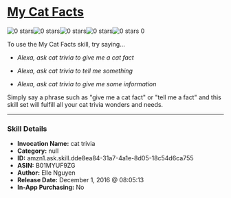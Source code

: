 # [My Cat Facts](http://alexa.amazon.com/#skills/amzn1.ask.skill.dde8ea84-31a7-4a1e-8d05-18c54d6ca755)
![0 stars](../../images/ic_star_border_black_18dp_1x.png)![0 stars](../../images/ic_star_border_black_18dp_1x.png)![0 stars](../../images/ic_star_border_black_18dp_1x.png)![0 stars](../../images/ic_star_border_black_18dp_1x.png)![0 stars](../../images/ic_star_border_black_18dp_1x.png) 0

To use the My Cat Facts skill, try saying...

* *Alexa, ask cat trivia to give me a cat fact*

* *Alexa, ask cat trivia to tell me something*

* *Alexa, ask cat trivia to give me some information*

Simply say a phrase such as "give me a cat fact" or "tell me a fact" and this skill set will fulfill all your cat trivia wonders and needs.

***

### Skill Details

* **Invocation Name:** cat trivia
* **Category:** null
* **ID:** amzn1.ask.skill.dde8ea84-31a7-4a1e-8d05-18c54d6ca755
* **ASIN:** B01MYUF9ZG
* **Author:** Elle Nguyen
* **Release Date:** December 1, 2016 @ 08:05:13
* **In-App Purchasing:** No
